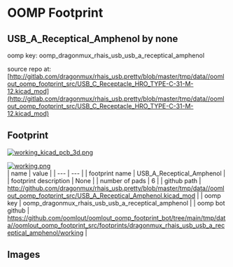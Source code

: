 # OOMP Footprint  
## USB_A_Receptical_Amphenol  by none  
  
oomp key: oomp_dragonmux_rhais_usb_usb_a_receptical_amphenol  
  
source repo at: [http://gitlab.com/dragonmux/rhais_usb.pretty/blob/master/tmp/data//oomlout_oomp_footprint_src/USB_C_Receptacle_HRO_TYPE-C-31-M-12.kicad_mod](http://gitlab.com/dragonmux/rhais_usb.pretty/blob/master/tmp/data//oomlout_oomp_footprint_src/USB_C_Receptacle_HRO_TYPE-C-31-M-12.kicad_mod)  
## Footprint  
  
[![working_kicad_pcb_3d.png](working_kicad_pcb_3d_600.png)](working_kicad_pcb_3d.png)  
  
[![working.png](working_600.png)](working.png)  
| name | value | 
| --- | --- | 
| footprint name | USB_A_Receptical_Amphenol | 
| footprint description | None | 
| number of pads | 6 | 
| github path | http://github.com/dragonmux/rhais_usb.pretty/blob/master/tmp/data//oomlout_oomp_footprint_src/USB_A_Receptical_Amphenol.kicad_mod | 
| oomp key | oomp_dragonmux_rhais_usb_usb_a_receptical_amphenol | 
| oomp bot github | https://github.com/oomlout/oomlout_oomp_footprint_bot/tree/main/tmp/data//oomlout_oomp_footprint_src/footprints/dragonmux_rhais_usb_usb_a_receptical_amphenol/working | 
## Images  
